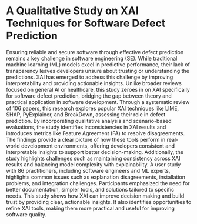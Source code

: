 # A Qualitative Study on XAI Techniques for Software Defect Prediction
Ensuring reliable and secure software through effective defect prediction remains a key challenge in software engineering (SE). While traditional machine learning (ML) models excel in predictive performance, their lack of transparency leaves developers unsure about trusting or understanding the predictions. XAI has emerged to address this challenge by improving interpretability and providing actionable insights. Unlike broader reviews focused on general AI or healthcare, this study zeroes in on XAI specifically for software defect prediction, bridging the gap between theory and practical application in software development. Through a systematic review of 106 papers, this research explores popular XAI techniques like LIME, SHAP, PyExplainer, and BreakDown, assessing their role in defect prediction. By incorporating qualitative analysis and scenario-based evaluations, the study identifies inconsistencies in XAI results and introduces metrics like Feature Agreement (FA) to resolve disagreements. The findings provide a clear picture of how these tools perform in real-world development environments, offering developers consistent and interpretable insights to support better decision-making. Additionally, the study highlights challenges such as maintaining consistency across XAI results and balancing model complexity with explainability. A user study with 86 practitioners, including software engineers and ML experts, highlights common issues such as explanation disagreements, installation problems, and integration challenges. Participants emphasized the need for better documentation, simpler tools, and solutions tailored to specific needs. This study shows how XAI can improve decision making and build trust by providing clear, actionable insights. It also identifies opportunities to refine XAI tools, making them more practical and useful for improving software quality.
